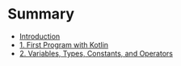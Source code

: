 # Summary

* [Introduction](preface.md)
* [1. First Program with Kotlin](chapter1.md)
* [2. Variables, Types, Constants, and Operators](chapter2.md)
